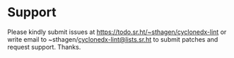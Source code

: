 # Support

Please kindly submit issues at https://todo.sr.ht/~sthagen/cyclonedx-lint or write email to ~sthagen/cyclonedx-lint@lists.sr.ht to submit patches and request support. Thanks.
